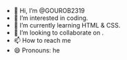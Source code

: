 - 👋 Hi, I’m @GOUROB2319
- 👀 I’m interested in coding.
- 🌱 I’m currently learning HTML & CSS.
- 💞️ I’m looking to collaborate on .
- 📫 How to reach me 
- 😄 Pronouns: he

<!---
GOUROB2319/GOUROB2319 is a ✨ special ✨ repository because its `README.md` (this file) appears on your GitHub profile.
You can click the Preview link to take a look at your changes.
--->
